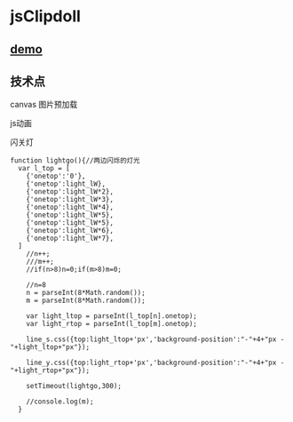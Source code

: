 # jsClipdoll
## [demo](http://htmlpreview.github.io/?https://github.com/dscsmily/jsClipdoll/blob/master/demo.html)

## 技术点


canvas 图片预加载

js动画 


闪关灯


    function lightgo(){//两边闪烁的灯光
      var l_top = [
        {'onetop':'0'},
        {'onetop':light_lW},
        {'onetop':light_lW*2},
        {'onetop':light_lW*3},
        {'onetop':light_lW*4},
        {'onetop':light_lW*5},
        {'onetop':light_lW*5},
        {'onetop':light_lW*6},
        {'onetop':light_lW*7},
      ]
        //n++;
        ///m++;
        //if(n>8)n=0;if(m>8)m=0;

        //n=8
        n = parseInt(8*Math.random());
        m = parseInt(8*Math.random());

        var light_ltop = parseInt(l_top[n].onetop);
        var light_rtop = parseInt(l_top[m].onetop);

        line_s.css({top:light_ltop+'px','background-position':"-"+4+"px -"+light_ltop+"px"});

        line_y.css({top:light_rtop+'px','background-position':"-"+4+"px -"+light_rtop+"px"});

        setTimeout(lightgo,300);

        //console.log(m); 
      }


